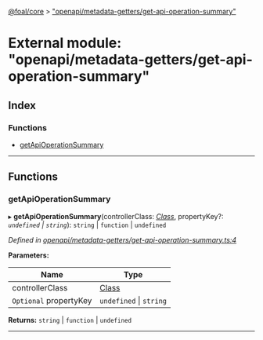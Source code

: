 [@foal/core](../README.md) > ["openapi/metadata-getters/get-api-operation-summary"](../modules/_openapi_metadata_getters_get_api_operation_summary_.md)

# External module: "openapi/metadata-getters/get-api-operation-summary"

## Index

### Functions

* [getApiOperationSummary](_openapi_metadata_getters_get_api_operation_summary_.md#getapioperationsummary)

---

## Functions

<a id="getapioperationsummary"></a>

###  getApiOperationSummary

▸ **getApiOperationSummary**(controllerClass: *[Class](_core_class_interface_.md#class)*, propertyKey?: *`undefined` \| `string`*): `string` \| `function` \| `undefined`

*Defined in [openapi/metadata-getters/get-api-operation-summary.ts:4](https://github.com/FoalTS/foal/blob/538afb23/packages/core/src/openapi/metadata-getters/get-api-operation-summary.ts#L4)*

**Parameters:**

| Name | Type |
| ------ | ------ |
| controllerClass | [Class](_core_class_interface_.md#class) |
| `Optional` propertyKey | `undefined` \| `string` |

**Returns:** `string` \| `function` \| `undefined`

___


